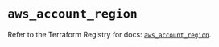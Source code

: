 # `aws_account_region`

Refer to the Terraform Registry for docs: [`aws_account_region`](https://registry.terraform.io/providers/hashicorp/aws/6.13.0/docs/resources/account_region).
